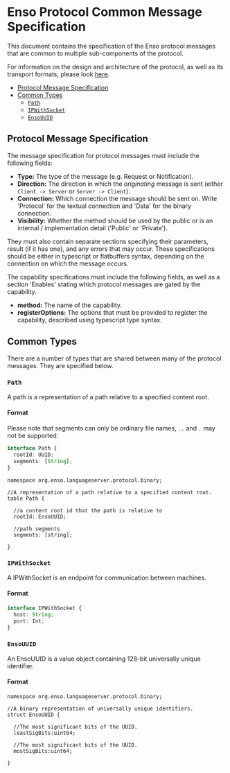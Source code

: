 # Enso Protocol Common Message Specification
This document contains the specification of the Enso protocol messages that are
common to multiple sub-components of the protocol. 

For information on the design and architecture of the protocol, as well as its
transport formats, please look [here](./protocol-architecture).

<!-- MarkdownTOC levels="2,3" autolink="true" -->

- [Protocol Message Specification](#protocol-message-specification)
- [Common Types](#common-types)
    - [`Path`](#path)
    - [`IPWithSocket`](#ipwithsocket)
    - [`EnsoUUID`](#ensouuid)

<!-- /MarkdownTOC -->

## Protocol Message Specification
The message specification for protocol messages must include the following
fields:

- **Type:** The type of the message (e.g. Request or Notification).
- **Direction:** The direction in which the _originating_ message is sent
  (either `Client -> Server` or `Server -> Client`).
- **Connection:** Which connection the message should be sent on. Write
  'Protocol' for the textual connection and 'Data' for the binary connection.
- **Visibility:** Whether the method should be used by the public or is an
  internal / implementation detail ('Public' or 'Private').

They must also contain separate sections specifying their parameters, result (if
it has one), and any errors that may occur. These specifications should be
either in typescript or flatbuffers syntax, depending on the connection on
which the message occurs.

The capability specifications must include the following fields, as well as a
section 'Enables' stating which protocol messages are gated by the capability.

- **method:** The name of the capability.
- **registerOptions:** The options that must be provided to register the
  capability, described using typescript type syntax.

## Common Types
There are a number of types that are shared between many of the protocol
messages. They are specified below.

### `Path`
A path is a representation of a path relative to a specified content root.

#### Format
Please note that segments can only be ordinary file names, `..` and `.` may not
be supported.

```typescript
interface Path {
  rootId: UUID;
  segments: [String];
}
```

```idl
namespace org.enso.languageserver.protocol.binary;

//A representation of a path relative to a specified content root.
table Path {

  //a content root id that the path is relative to
  rootId: EnsoUUID;

  //path segments
  segments: [string];

}
```

### `IPWithSocket`
A IPWithSocket is an endpoint for communication between machines.

#### Format

```typescript
interface IPWithSocket {
  host: String;
  port: Int;
}
```

### `EnsoUUID`
An EnsoUUID is a value object containing 128-bit universally unique identifier.

#### Format

```idl
namespace org.enso.languageserver.protocol.binary;

//A binary representation of universally unique identifiers.
struct EnsoUUID {

  //The most significant bits of the UUID.
  leastSigBits:uint64;

  //The most significant bits of the UUID.
  mostSigBits:uint64;

}
```
